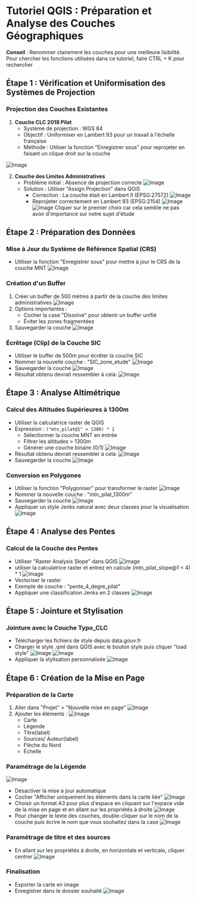 # Tutoriel QGIS : Préparation et Analyse des Couches Géographiques

**Conseil** : Renommer clairement les couches pour une meilleure lisibilité.
              Pour chercher les fonctions utilisées dans ce tutoriel, faire CTRL + K pour rechercher

## Étape 1 : Vérification et Uniformisation des Systèmes de Projection

### Projection des Couches Existantes

1. **Couche CLC 2018 Pilat** 
   - Système de projection : WGS 84
   - Objectif : Uniformiser en Lambert 93 pour un travail à l'échelle française
   - Méthode : Utiliser la fonction "Enregistrer sous" pour reprojeter en faisant un clique droit sur la couche
   
![Image](images/image1.png)

2. **Couche des Limites Administratives**
   - Problème initial : Absence de projection correcte
  ![Image](images/image2.png) 
   - Solution : Utiliser "Assign Projection" dans QGIS
     * Correction : La couche était en Lambert II (EPSG:27572)
     ![Image](media/image4.png)
     * Reprojeter correctement en Lambert 93 (EPSG:2154)
     ![Image](media/image5.png)
     ![Image](media/image6.png)
     Cliquer sur le premier choix car cela semble ne pas avoir      d'importance sur notre sujet d'étude

## Étape 2 : Préparation des Données

### Mise à Jour du Système de Référence Spatial (CRS)
- Utiliser la fonction "Enregistrer sous" pour mettre à jour le CRS de la couche MNT
![Image](media/image7.png)
### Création d'un Buffer
1. Créer un buffer de 500 mètres à partir de la couche des limites administratives
![Image](media/image8.png)
2. Options importantes :
   - Cocher la case "Dissolve" pour obtenir un buffer unifié
   - Éviter les zones fragmentées
3. Sauvegarder la couche
![Image](media/image9.png)
### Écrêtage (Clip) de la Couche SIC
- Utiliser le buffer de 500m pour écrêter la couche SIC
- Nommer la nouvelle couche : "SIC_zone_etude"
![Image](media/image10.png)
- Sauvegarder la couche
![Image](media/image12.png)
- Résultat obtenu devrait ressembler à cela:
![Image](media/image11.png)
## Étape 3 : Analyse Altimétrique

### Calcul des Altitudes Supérieures à 1300m
- Utiliser la calculatrice raster de QGIS
- Expression : `("mtn_pilat@1" > 1300) * 1`
  * Sélectionner la couche MNT en entrée
  * Filtrer les altitudes > 1300m
  * Générer une couche binaire (0/1)
![Image](media/image14.png)
- Résultat obtenu devrait ressembler à cela:
![Image](media/image15.png)
- Sauvegarder la couche
![Image](media/image16.png)

### Conversion en Polygones
- Utiliser la fonction "Polygoniser" pour transformer le raster
![Image](media/image17.png)
- Nommer la nouvelle couche : "mtn_pilat_1300m"
- Sauvegarder la couche
![Image](media/image18.png)
- Appliquer un style Jenks natural avec deux classes pour la visualisation
![Image](media/image19.png)

## Étape 4 : Analyse des Pentes

### Calcul de la Couche des Pentes
- Utiliser "Raster Analysis Slope" dans QGIS
![Image](media/image20.png)
- utiliser la calculatrice raster et entrez en calcule (mtn_pilat_slope@1 < 4) * 1 
![Image](media/image21.png)
- Vectoriser le raster
- Exemple de couche : "pente_4_degre_pilat"
- Appliquer une classification Jenks en 2 classes
![Image](media/image24.png)

## Étape 5 : Jointure et Stylisation

### Jointure avec la Couche Typo_CLC
- Télécharger les fichiers de style depuis data.gouv.fr
- Charger le style .qml dans QGIS avec le bouton style puis cliquer "load style"
![Image](media/image27.png)
![Image](media/image28.png)
- Appliquer la stylisation personnalisée
![Image](media/image29.png)

## Étape 6 : Création de la Mise en Page

### Préparation de la Carte
1. Aller dans "Projet" > "Nouvelle mise en page"
![Image](images/image30.png)
2. Ajouter les éléments :
![Image](images/37.png)
   - Carte
   - Légende
   - Titre(label)
   - Sources/ Auteur(label)
   - Flèche du Nord
   - Échelle

### Paramétrage de la Légende
![Image](media/image31.png)
- Désactiver la mise à jour automatique
- Cocher "Afficher uniquement les éléments dans la carte liée"
![Image](media/image32.png)
- Choisir un format A3 pour plus d'espace en cliquant sur l'espace vide de la mise en page et en allant sur les propriétés à droite
![Image](media/image33.png)
- Pour changer le texte des couches, double-cliquer sur le nom de la couche puis écrire le nom que vous souhaitez dans la case
![Image](images/image35.png)

### Paramétrage de titre et des sources
- En allant sur les propriétés à droite, en horizontale et verticale, cliquer centrer
![Image](images/image28.png)


### Finalisation
- Exporter la carte en image
- Enregistrer dans le dossier souhaité
![Image](media/image36.png)

